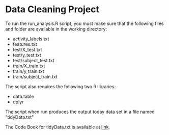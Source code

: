 Data Cleaning Project
=====================

To run the run_analysis.R script, you must make sure that the following files
and folder are available in the working directory:

* activity_labels.txt
* features.txt
* test/X_test.txt
* test/y_test.txt
* test/subject_test.txt
* train/X_train.txt
* train/y_train.txt
* train/subject_train.txt

The script also requires the following two R libraries:

* data.table
* dplyr

The script when run produces the output today data set in 
a file named "tidyData.txt"

The Code Book for tidyData.txt is available at [link](codeBook.md).
